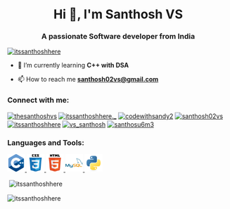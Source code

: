 <h1 align="center">Hi 👋, I'm Santhosh VS</h1>
<h3 align="center">A passionate Software developer from India</h3>

<p align="left"> <a href="https://github.com/ryo-ma/github-profile-trophy"><img src="https://github-profile-trophy.vercel.app/?username=itssanthoshhere" alt="itssanthoshhere" /></a> </p>

- 🌱 I’m currently learning **C++ with DSA**

- 📫 How to reach me **santhosh02vs@gmail.com**

<h3 align="left">Connect with me:</h3>
<p align="left">
<a href="https://linkedin.com/in/thesanthoshvs" target="blank"><img align="center" src="https://raw.githubusercontent.com/rahuldkjain/github-profile-readme-generator/master/src/images/icons/Social/linked-in-alt.svg" alt="thesanthoshvs" height="30" width="40" /></a>
<a href="https://instagram.com/itssanthoshhere._" target="blank"><img align="center" src="https://raw.githubusercontent.com/rahuldkjain/github-profile-readme-generator/master/src/images/icons/Social/instagram.svg" alt="itssanthoshhere._" height="30" width="40" /></a>
<a href="https://www.codechef.com/users/codewithsandy2" target="blank"><img align="center" src="https://cdn.jsdelivr.net/npm/simple-icons@3.1.0/icons/codechef.svg" alt="codewithsandy2" height="30" width="40" /></a>
<a href="https://www.hackerrank.com/santhosh02vs" target="blank"><img align="center" src="https://raw.githubusercontent.com/rahuldkjain/github-profile-readme-generator/master/src/images/icons/Social/hackerrank.svg" alt="santhosh02vs" height="30" width="40" /></a>
<a href="https://codeforces.com/profile/itssanthoshhere" target="blank"><img align="center" src="https://raw.githubusercontent.com/rahuldkjain/github-profile-readme-generator/master/src/images/icons/Social/codeforces.svg" alt="itssanthoshhere" height="30" width="40" /></a>
<a href="https://www.leetcode.com/vs_santhosh" target="blank"><img align="center" src="https://raw.githubusercontent.com/rahuldkjain/github-profile-readme-generator/master/src/images/icons/Social/leet-code.svg" alt="vs_santhosh" height="30" width="40" /></a>
<a href="https://auth.geeksforgeeks.org/user/santhosu6m3" target="blank"><img align="center" src="https://raw.githubusercontent.com/rahuldkjain/github-profile-readme-generator/master/src/images/icons/Social/geeks-for-geeks.svg" alt="santhosu6m3" height="30" width="40" /></a>
</p>

<h3 align="left">Languages and Tools:</h3>
<p align="left"> <a href="https://www.w3schools.com/cpp/" target="_blank" rel="noreferrer"> <img src="https://raw.githubusercontent.com/devicons/devicon/master/icons/cplusplus/cplusplus-original.svg" alt="cplusplus" width="40" height="40"/> </a> <a href="https://www.w3schools.com/css/" target="_blank" rel="noreferrer"> <img src="https://raw.githubusercontent.com/devicons/devicon/master/icons/css3/css3-original-wordmark.svg" alt="css3" width="40" height="40"/> </a> <a href="https://www.w3.org/html/" target="_blank" rel="noreferrer"> <img src="https://raw.githubusercontent.com/devicons/devicon/master/icons/html5/html5-original-wordmark.svg" alt="html5" width="40" height="40"/> </a> <a href="https://www.mysql.com/" target="_blank" rel="noreferrer"> <img src="https://raw.githubusercontent.com/devicons/devicon/master/icons/mysql/mysql-original-wordmark.svg" alt="mysql" width="40" height="40"/> </a> <a href="https://www.python.org" target="_blank" rel="noreferrer"> <img src="https://raw.githubusercontent.com/devicons/devicon/master/icons/python/python-original.svg" alt="python" width="40" height="40"/> </a> </p>

<p>&nbsp;<img align="center" src="https://github-readme-stats.vercel.app/api?username=itssanthoshhere&show_icons=true&locale=en" alt="itssanthoshhere" /></p>

<p><img align="center" src="https://github-readme-streak-stats.herokuapp.com/?user=itssanthoshhere&" alt="itssanthoshhere" /></p>
